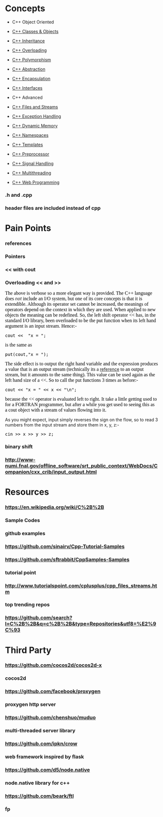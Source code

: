 # Concepts
*   C++ Object Oriented  

*   [C++ Classes & Objects](http://www.tutorialspoint.com/cplusplus/cpp_classes_objects.htm)
*   [C++ Inheritance](http://www.tutorialspoint.com/cplusplus/cpp_inheritance.htm)
*   [C++ Overloading](http://www.tutorialspoint.com/cplusplus/cpp_overloading.htm)
*   [C++ Polymorphism](http://www.tutorialspoint.com/cplusplus/cpp_polymorphism.htm)
*   [C++ Abstraction](http://www.tutorialspoint.com/cplusplus/cpp_data_abstraction.htm)
*   [C++ Encapsulation](http://www.tutorialspoint.com/cplusplus/cpp_data_encapsulation.htm)
*   [C++ Interfaces](http://www.tutorialspoint.com/cplusplus/cpp_interfaces.htm)

*   C++ Advanced
*   [C++ Files and Streams](http://www.tutorialspoint.com/cplusplus/cpp_files_streams.htm)
*   [C++ Exception Handling](http://www.tutorialspoint.com/cplusplus/cpp_exceptions_handling.htm)
*   [C++ Dynamic Memory](http://www.tutorialspoint.com/cplusplus/cpp_dynamic_memory.htm)
*   [C++ Namespaces](http://www.tutorialspoint.com/cplusplus/cpp_namespaces.htm)
*   [C++ Templates](http://www.tutorialspoint.com/cplusplus/cpp_templates.htm)
*   [C++ Preprocessor](http://www.tutorialspoint.com/cplusplus/cpp_preprocessor.htm)
*   [C++ Signal Handling](http://www.tutorialspoint.com/cplusplus/cpp_signal_handling.htm)
*   [C++ Multithreading](http://www.tutorialspoint.com/cplusplus/cpp_multithreading.htm)
*   [C++ Web Programming](http://www.tutorialspoint.com/cplusplus/cpp_web_programming.htm)
### .h and .cpp
### header files are included instead of cpp
# Pain Points
### references 
### Pointers
### << with cout
### Overloading << and >>

<span style="color: rgb(0, 0, 0); font-family: Times; font-size: medium; line-height: normal;">The above is verbose so a more elegant way is provided. The C++ language does </span>_not_<span style="color: rgb(0, 0, 0); font-family: Times; font-size: medium; line-height: normal;"> include an I/O system, but one of its core concepts is that it is extendible. Although its operator set cannot be increased, the meanings of operators depend on the context in which they are used. When applied to new objects the meaning can be redefined. So, the left shift operator << has, in the standard I/O library, been overloaded to be the put function when its left hand argument is an input stream. Hence:-</span>

<pre style="color: rgb(0, 0, 0); line-height: normal;">cout <<  "x = ";
</pre>

<span style="color: rgb(0, 0, 0); font-family: Times; font-size: medium; line-height: normal;">is the same as</span>

<pre style="color: rgb(0, 0, 0); line-height: normal;">put(cout,"x = ");
</pre>

<span style="color: rgb(0, 0, 0); font-family: Times; font-size: medium; line-height: normal;">The side effect is to output the right hand variable and the expression produces a value that is an output stream (technically its a </span>[reference](http://www-numi.fnal.gov/offline_software/srt_public_context/WebDocs/Companion/glossary/reference.html)<span style="color: rgb(0, 0, 0); font-family: Times; font-size: medium; line-height: normal;"> to an output stream, but it amounts to the same thing). This value can be used again as the left hand size of a <<. So to call the put functions 3 times as before:-</span>

<pre style="color: rgb(0, 0, 0); line-height: normal;">cout << "x = " << x << "\n";
</pre>

<span style="color: rgb(0, 0, 0); font-family: Times; font-size: medium; line-height: normal;">because the << operator is evaluated left to right. It take a little getting used to for a FORTRAN programmer, but after a while you get used to seeing this as a cout object with a stream of values flowing into it.</span>

As you might expect, input simply reverses the sign on the flow, so to read 3 numbers from the input stream and store them in x, y, z:-

<pre style="color: rgb(0, 0, 0); line-height: normal;">cin >> x >> y >> z;
</pre>
### binary shift
### http://www-numi.fnal.gov/offline_software/srt_public_context/WebDocs/Companion/cxx_crib/input_output.html
# Resources
### https://en.wikipedia.org/wiki/C%2B%2B
### Sample Codes
### github examples
### https://github.com/sinairv/Cpp-Tutorial-Samples
### https://github.com/sftrabbit/CppSamples-Samples
### tutorial point 
### http://www.tutorialspoint.com/cplusplus/cpp_files_streams.htm
### top trending repos
### https://github.com/search?l=C%2B%2B&q=c%2B%2B&type=Repositories&utf8=%E2%9C%93
# Third Party
### https://github.com/cocos2d/cocos2d-x
### cocos2d
### https://github.com/facebook/proxygen
### proxygen http server
### https://github.com/chenshuo/muduo
### multi-threaded server library
### https://github.com/ipkn/crow
### web framework inspired by flask
### https://github.com/d5/node.native
### node.native library for c++
### https://github.com/beark/ftl
### fp
